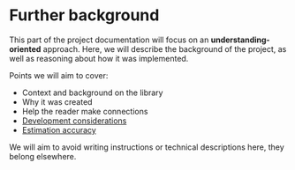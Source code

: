 # Further background

This part of the project documentation
will focus on an **understanding-oriented** approach.
Here, we will describe the background of the project,
as well as reasoning about how it was implemented.

Points we will aim to cover:

- Context and background on the library
- Why it was created
- Help the reader make connections
- [Development considerations](explanation_algo.ipynb)
- [Estimation accuracy](estimation_accuracy.ipynb)

We will aim to avoid writing instructions or technical descriptions here,
they belong elsewhere.
